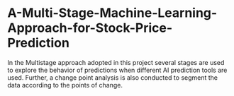 # A-Multi-Stage-Machine-Learning-Approach-for-Stock-Price-Prediction
In the Multistage approach adopted in this project several stages are used to explore the behavior of predictions when different AI prediction tools are used. Further, a change point analysis is also conducted to segment the data according to the points of change.
